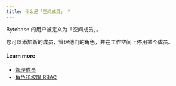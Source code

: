 ```yaml
---
title: 什么是「空间成员」 ?
---
```


Bytebase 的用户被定义为「空间成员」。

您可以添加新的成员，管理他们的角色，并在工作空间上停用某个成员。

#### Learn more

- [管理成员](https://www.bytebase.com/docs/get-started/step-by-step/manage-members)
- [角色和权限 RBAC](https://www.bytebase.com/docs/concepts/roles-and-permissions)
